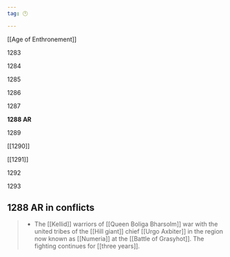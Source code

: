 ```yaml
---
tag: 🕛

---
```

[[Age of Enthronement]]


1283

1284

1285

1286

1287

**1288 AR**

1289

[[1290]]

[[1291]]

1292

1293



## 1288 AR in conflicts

>  - The [[Kellid]] warriors of [[Queen Boliga Bharsolm]] war with the united tribes of the [[Hill giant]] chief [[Urgo Axbiter]] in the region now known as [[Numeria]] at the [[Battle of Grasyhot]]. The fighting continues for [[three years]].






